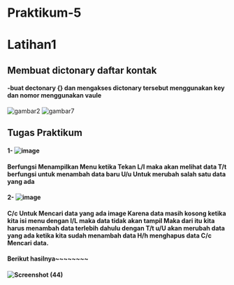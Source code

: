 # Praktikum-5
# Latihan1
## Membuat dictonary daftar kontak
#### -buat dectonary {} dan mengakses dictonary tersebut menggunakan key dan nomor menggunakan vaule
![gambar2](https://user-images.githubusercontent.com/115950790/204270772-154e4229-e1e5-4eaa-9958-4f2f041dd373.png)
![gambar7](https://user-images.githubusercontent.com/115950790/204271334-e34105a0-0c2c-4a0c-9208-03d6db3431ab.png)

## Tugas Praktikum
#### 1- ![image](https://user-images.githubusercontent.com/115950790/204271683-aa26d588-5779-4079-baad-5398f9e6717b.png)
#### Berfungsi Menampilkan Menu ketika Tekan L/l maka akan melihat data T/t berfungsi untuk menambah data baru U/u Untuk merubah salah satu data yang ada
#### 2- ![image](https://user-images.githubusercontent.com/115950790/204271997-38f18656-555d-4588-a6a9-6019f802987d.png)
#### C/c Untuk Mencari data yang ada image Karena data masih kosong ketika kita isi menu dengan l/L maka data tidak akan tampil Maka dari itu kita harus menambah data terlebih dahulu dengan T/t u/U akan merubah data yang ada ketika kita sudah menambah data H/h menghapus data C/c Mencari data.

#### Berikut hasilnya~~~~~~~~
#### ![Screenshot (44)](https://user-images.githubusercontent.com/115950790/204272506-73c5f645-64e4-49c6-9818-d50446f6b823.png)

